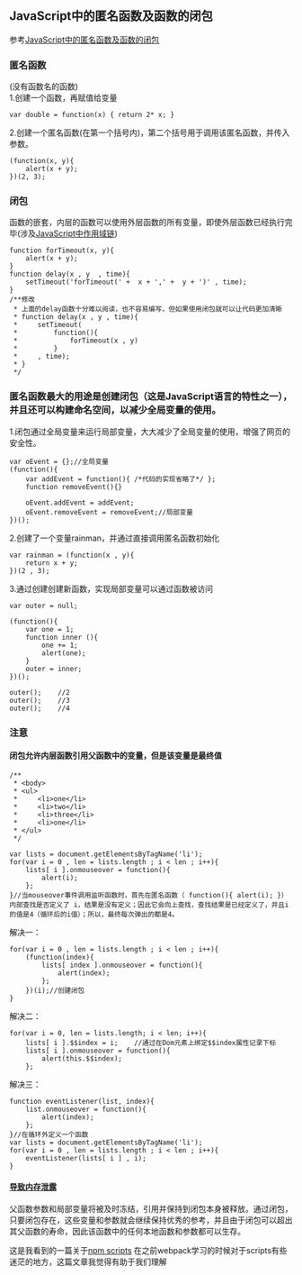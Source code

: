 
## JavaScript中的匿名函数及函数的闭包

参考[JavaScript中的匿名函数及函数的闭包](http://www.cnblogs.com/rainman/archive/2009/05/04/1448899.html)  
### 匿名函数
(没有函数名的函数)  
1.创建一个函数，再赋值给变量
```
var double = function(x) { return 2* x; }
```
2.创建一个匿名函数(在第一个括号内)，第二个括号用于调用该匿名函数，并传入参数。
```
(function(x, y){
    alert(x + y);  
})(2, 3);
```

### 闭包
函数的嵌套，内层的函数可以使用外层函数的所有变量，即使外层函数已经执行完毕(涉及[JavaScript中作用域链](https://www.cnblogs.com/buchongming/p/5858026.html))
```
function forTimeout(x, y){
    alert(x + y);
}
function delay(x , y  , time){
    setTimeout('forTimeout(' +  x + ',' +  y + ')' , time);    
}
/**修改
 * 上面的delay函数十分难以阅读，也不容易编写，但如果使用闭包就可以让代码更加清晰
 * function delay(x , y , time){
 *     setTimeout(
 *         function(){
 *             forTimeout(x , y) 
 *         }          
 *     , time);   
 * }
 */
```

### 匿名函数最大的用途是创建闭包（这是JavaScript语言的特性之一），并且还可以构建命名空间，以减少全局变量的使用。

1.闭包通过全局变量来运行局部变量，大大减少了全局变量的使用，增强了网页的安全性。
```
var oEvent = {};//全局变量
(function(){ 
    var addEvent = function(){ /*代码的实现省略了*/ };
    function removeEvent(){}

    oEvent.addEvent = addEvent;
    oEvent.removeEvent = removeEvent;//局部变量
})();
```
2.创建了一个变量rainman，并通过直接调用匿名函数初始化
```
var rainman = (function(x , y){
    return x + y;
})(2 , 3);
```
3.通过创建创建新函数，实现局部变量可以通过函数被访问
```
var outer = null;

(function(){
    var one = 1;
    function inner (){
        one += 1;
        alert(one);
    }
    outer = inner;
})();

outer();    //2
outer();    //3
outer();    //4
```

### 注意
#### 闭包允许内层函数引用父函数中的变量，但是该变量是最终值
```
/**
 * <body>
 * <ul>
 *     <li>one</li>
 *     <li>two</li>
 *     <li>three</li>
 *     <li>one</li>
 * </ul>
 */

var lists = document.getElementsByTagName('li');
for(var i = 0 , len = lists.length ; i < len ; i++){
    lists[ i ].onmouseover = function(){
        alert(i);    
    };
}//当mouseover事件调用监听函数时，首先在匿名函数（ function(){ alert(i); }）内部查找是否定义了 i，结果是没有定义；因此它会向上查找，查找结果是已经定义了，并且i的值是4（循环后的i值）；所以，最终每次弹出的都是4。

```
解决一：
```
for(var i = 0 , len = lists.length ; i < len ; i++){
    (function(index){
        lists[ index ].onmouseover = function(){
            alert(index);    
        };                    
    })(i);//创建闭包
}
```
解决二：
```
for(var i = 0, len = lists.length; i < len; i++){
    lists[ i ].$$index = i;    //通过在Dom元素上绑定$$index属性记录下标
    lists[ i ].onmouseover = function(){
        alert(this.$$index);    
    };
```
解决三：
```
function eventListener(list, index){
    list.onmouseover = function(){
        alert(index);
    };
}//在循环外定义一个函数
var lists = document.getElementsByTagName('li');
for(var i = 0 , len = lists.length ; i < len ; i++){
    eventListener(lists[ i ] , i);
}
```

#### [导致内存泄露](https://docs.microsoft.com/zh-cn/microsoft-edge/dev-guide/understanding-leaks)
父函数参数和局部变量将被及时冻结，引用并保持到闭包本身被释放。通过闭包，只要闭包存在，这些变量和参数就会继续保持优秀的参考，并且由于闭包可以超出其父函数的寿命，因此该函数中的任何本地函数和参数都可以生存。

这是我看到的一篇关于[npm scripts](http://www.ruanyifeng.com/blog/2016/10/npm_scripts.html)
在之前webpack学习的时候对于scripts有些迷茫的地方，这篇文章我觉得有助于我们理解